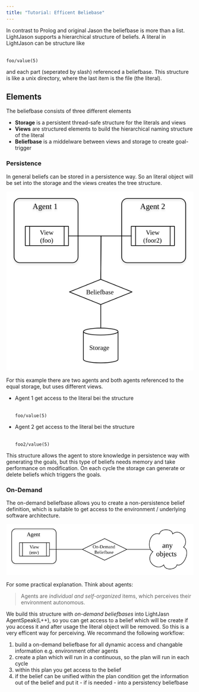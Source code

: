 ```yaml
---
title: "Tutorial: Efficent Beliebase"
---
```

In contrast to Prolog and original Jason the beliefbase is more than a list. LightJason supports a hierarchical structure of beliefs. A literal in LightJason can be structure like

<pre data-language="AgentSpeak(L++)"><code class="language-agentspeak">
foo/value(5)
</code></pre>

and each part (seperated by slash) referenced a beliefbase. This structure is like a unix directory, where the last item is the file (the literal).

## Elements

The beliefbase consists of three different elements

* __Storage__ is a persistent thread-safe structure for the literals and views
* __Views__ are structured elements to build the hierarchical naming structure of the literal
* __Beliefbase__ is a middelware between views and storage to create goal-trigger

### Persistence

In general beliefs can be stored in a persistence way. So an literal object will be set into the storage and the views creates the tree structure. 

![Beliefbase](/images/beliefbase.svg#centering)

For this example there are two agents and both agents referenced to the equal storage, but uses different views.

* Agent 1 get access to the literal bei the structure <pre data-language="AgentSpeak(L++)"><code class="language-agentspeak">
foo/value(5)
</code></pre>

* Agent 2 get access to the literal bei the structure <pre data-language="AgentSpeak(L++)"><code class="language-agentspeak">
foo2/value(5)
</code></pre>
 
This structure allows the agent to store knowledge in persistence way with generating the goals, but this type of beliefs needs memory and take performance on modification. On each cycle the storage can generate or delete beliefs which triggers the goals.
 
### On-Demand

The on-demand beliefbase allows you to create a non-persistence belief definition, which is suitable to get access to the environment / underlying software architecture. 

![Beliefbase](/images/ondemandbeliefbase.svg#centering)

For some practical explanation. Think about agents:

> Agents are _individual and self-organized_ items, 
> which perceives their environment autonomous.

We build this structure with _on-demand beliefbases_ into LightJasn AgentSpeak(L++), so you can get access to a belief which will be create if you access it and after usage the literal object will be removed. So this is a very efficent way for perceiving. We recommand the following workflow: 

1. build a on-demand beliefbase for all dynamic access and changable information e.g. environment other agents
2. create a plan which will run in a continuous, so the plan will run in each cycle
3. within this plan you get access to the belief
4. if the belief can be unified within the plan condition get the information out of the belief and put it - if is needed - into a persistency beliefbase
